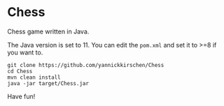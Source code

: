 # Chess
Chess game written in Java.

The Java version is set to 11. You can edit the `pom.xml` and set it to >=8 if you want to.

```
git clone https://github.com/yannickkirschen/Chess
cd Chess
mvn clean install
java -jar target/Chess.jar
```

Have fun!